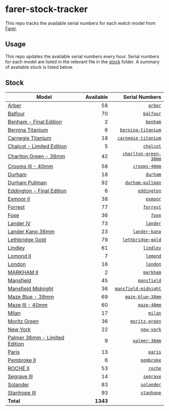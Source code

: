 # farer-stock-tracker

This repo tracks the available serial numbers for each watch model from [Farer](https://farer.com).

## Usage

This repo updates the available serial numbers every hour. Serial numbers for each model are listed in the relevant file in the [stock](./stock) folder. A summary of available stock is listed below.

## Stock

| Model | Available | Serial Numbers |
| ----- | --------: | -------------: |
| [Arber](https://usd.farer.com/products/arber) | 58 | [`arber`](./stock/arber) |
| [Balfour](https://usd.farer.com/products/balfour) | 70 | [`balfour`](./stock/balfour) |
| [Benham - Final Edition](https://usd.farer.com/products/benham) | 2 | [`benham`](./stock/benham) |
| [Bernina Titanium](https://usd.farer.com/products/bernina-titanium) | 6 | [`bernina-titanium`](./stock/bernina-titanium) |
| [Carnegie Titanium](https://usd.farer.com/products/carnegie-titanium) | 18 | [`carnegie-titanium`](./stock/carnegie-titanium) |
| [Chalcot - Limited Edition](https://usd.farer.com/products/chalcot) | 5 | [`chalcot`](./stock/chalcot) |
| [Charlton Green - 38mm](https://usd.farer.com/products/charlton-green-38mm) | 42 | [`charlton-green-38mm`](./stock/charlton-green-38mm) |
| [Crooms III - 40mm](https://usd.farer.com/products/crooms-40mm) | 58 | [`crooms-40mm`](./stock/crooms-40mm) |
| [Durham](https://usd.farer.com/products/durham) | 18 | [`durham`](./stock/durham) |
| [Durham Pullman](https://usd.farer.com/products/durham-pullman) | 92 | [`durham-pullman`](./stock/durham-pullman) |
| [Eddington - Final Edition](https://usd.farer.com/products/eddington) | 6 | [`eddington`](./stock/eddington) |
| [Exmoor II](https://usd.farer.com/products/exmoor) | 38 | [`exmoor`](./stock/exmoor) |
| [Forrest](https://usd.farer.com/products/forrest) | 77 | [`forrest`](./stock/forrest) |
| [Foxe](https://usd.farer.com/products/foxe) | 36 | [`foxe`](./stock/foxe) |
| [Lander IV](https://usd.farer.com/products/lander) | 73 | [`lander`](./stock/lander) |
| [Lander Kano 36mm](https://usd.farer.com/products/lander-kano) | 23 | [`lander-kano`](./stock/lander-kano) |
| [Lethbridge Gold](https://usd.farer.com/products/lethbridge-gold) | 79 | [`lethbridge-gold`](./stock/lethbridge-gold) |
| [Lindley](https://usd.farer.com/products/lindley) | 61 | [`lindley`](./stock/lindley) |
| [Lomond II](https://usd.farer.com/products/lomond) | 7 | [`lomond`](./stock/lomond) |
| [London](https://usd.farer.com/products/london) | 16 | [`london`](./stock/london) |
| [MARKHAM II](https://usd.farer.com/products/markham) | 2 | [`markham`](./stock/markham) |
| [Mansfield](https://usd.farer.com/products/mansfield) | 45 | [`mansfield`](./stock/mansfield) |
| [Mansfield Midnight](https://usd.farer.com/products/mansfield-midnight) | 36 | [`mansfield-midnight`](./stock/mansfield-midnight) |
| [Maze Blue - 38mm](https://usd.farer.com/products/maze-blue-38mm) | 69 | [`maze-blue-38mm`](./stock/maze-blue-38mm) |
| [Maze III - 40mm](https://usd.farer.com/products/maze-40mm) | 60 | [`maze-40mm`](./stock/maze-40mm) |
| [Milan](https://usd.farer.com/products/milan) | 17 | [`milan`](./stock/milan) |
| [Moritz Green](https://usd.farer.com/products/moritz-green) | 36 | [`moritz-green`](./stock/moritz-green) |
| [New York](https://usd.farer.com/products/new-york) | 22 | [`new-york`](./stock/new-york) |
| [Palmer 36mm - Limited Edition](https://usd.farer.com/products/palmer-36mm) | 9 | [`palmer-36mm`](./stock/palmer-36mm) |
| [Paris](https://usd.farer.com/products/paris) | 13 | [`paris`](./stock/paris) |
| [Pembroke II](https://usd.farer.com/products/pembroke) | 6 | [`pembroke`](./stock/pembroke) |
| [ROCHÉ II](https://usd.farer.com/products/roche) | 53 | [`roche`](./stock/roche) |
| [Segrave III](https://usd.farer.com/products/segrave) | 14 | [`segrave`](./stock/segrave) |
| [Solander](https://usd.farer.com/products/solander) | 83 | [`solander`](./stock/solander) |
| [Stanhope III](https://usd.farer.com/products/stanhope) | 93 | [`stanhope`](./stock/stanhope) |
| **Total** | **1343** | |
